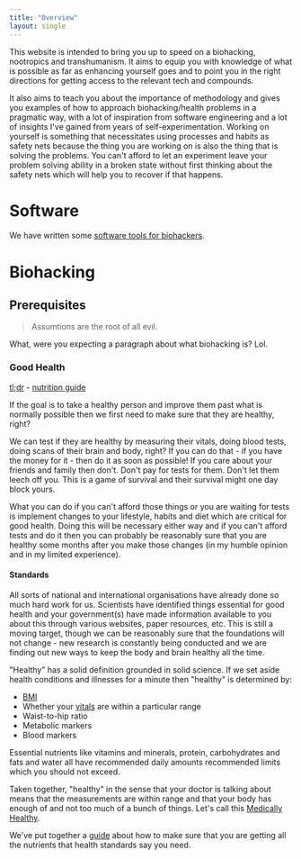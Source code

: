 ```yaml
---
title: "Overview"
layout: single
---
```


This website is intended to bring you up to speed on a biohacking, nootropics and transhumanism. It aims to equip you with knowledge of what is possible as far as enhancing yourself goes and to point you in the right directions for getting access to the relevant tech and compounds. 

It also aims to teach you about the importance of methodology and gives you examples of how to approach biohacking/health problems in a pragmatic way, with a lot of inspiration from software engineering and a lot of insights I've gained from years of self-experimentation. Working on yourself is something that necessitates using processes and habits as safety nets because the thing you are working on is also the thing that is solving the problems. You can't afford to let an experiment leave your problem solving ability in a broken state without first thinking about the safety nets which will help you to recover if that happens.

# Software

We have written some [software tools for biohackers](software.md).

# Biohacking
## Prerequisites
> Assumtions are the root of all evil.

What, were you expecting a paragraph about what biohacking is? Lol.

### Good Health
[tl;dr](glossary.md#tl-dr) - [nutrition guide](guides/nutrition.md)

If the goal is to take a healthy person and improve them past what is normally possible then we first need to make sure that they are healthy, right? 

We can test if they are healthy by measuring their vitals, doing blood tests, doing scans of their brain and body, right? If you can do that - if you have the money for it - then do it as soon as possible! If you care about your friends and family then don't. Don't pay for tests for them. Don't let them leech off you. This is a game of survival and their survival might one day block yours.

What you can do if you can't afford those things or you are waiting for tests is implement changes to your lifestyle, habits and diet which are critical for good health. Doing this will be necessary either way and if you can't afford tests and do it then you can probably be reasonably sure that you are healthy some months after you make those changes (in my humble opinion and in my limited experience).

#### Standards

All sorts of national and international organisations have already done so much hard work for us. Scientists have identified things essential for good health and your government(s) have made information available to you about this through various websites, paper resources, etc. This is still a moving target, though we can be reasonably sure that the foundations will not change - new research is constantly being conducted and we are finding out new ways to keep the body and brain healthy all the time.

"Healthy" has a solid definition grounded in solid science. If we set aside health conditions and illnesses for a minute then "healthy" is determined by:
- [BMI](gloassary.md#BMI)
- Whether your [vitals](glossary.md#vitals) are within a particular range
- Waist-to-hip ratio
- Metabolic markers 
- Blood markers

Essential nutrients like vitamins and minerals, protein, carbohydrates and fats and water all have recommended daily amounts recommended limits which you should not exceed.

Taken together, "healthy" in the sense that your doctor is talking about means that the measurements are within range and that your body has enough of and not too much of a bunch of things. Let's call this [Medically Healthy](glossary.md#medically-healthy).

We've put together a [guide](guides/nutrition.md) about how to make sure that you are getting all the nutrients that health standards say you need.
